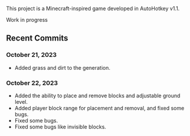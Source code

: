 This project is a Minecraft-inspired game developed in AutoHotkey v1.1.

Work in progress

## Recent Commits

### October 21, 2023
- Added grass and dirt to the generation.

### October 22, 2023
- Added the ability to place and remove blocks and adjustable ground level.
- Added player block range for placement and removal, and fixed some bugs.
- Fixed some bugs.
- Fixed some bugs like invisible blocks.

